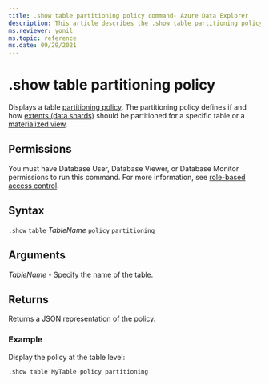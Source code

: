 ```yaml
---
title: .show table partitioning policy command- Azure Data Explorer
description: This article describes the .show table partitioning policy command in Azure Data Explorer.
ms.reviewer: yonil
ms.topic: reference
ms.date: 09/29/2021
---
```

# .show table partitioning policy

Displays a table [partitioning policy](partitioningpolicy.md). The partitioning policy defines if and how [extents (data shards)](../management/extents-overview.md) should be partitioned for a specific table or a [materialized view](materialized-views/materialized-view-overview.md).

## Permissions

You must have Database User, Database Viewer, or Database Monitor permissions to run this command. For more information, see [role-based access control](access-control/role-based-access-control.md).

## Syntax

`.show` `table` *TableName* `policy` `partitioning` 

## Arguments

*TableName* - Specify the name of the table. 

## Returns

Returns a JSON representation of the policy.

### Example

Display the policy at the table level:

```kusto
.show table MyTable policy partitioning 
```
